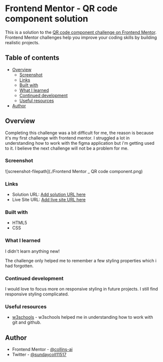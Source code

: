 # Frontend Mentor - QR code component solution

This is a solution to the [QR code component challenge on Frontend Mentor](https://www.frontendmentor.io/challenges/qr-code-component-iux_sIO_H). Frontend Mentor challenges help you improve your coding skills by building realistic projects. 

## Table of contents

- [Overview](#overview)
  - [Screenshot](#screenshot)
  - [Links](#links)
  - [Built with](#built-with)
  - [What I learned](#what-i-learned)
  - [Continued development](#continued-development)
  - [Useful resources](#useful-resources)
- [Author](#author)

## Overview

Completing this challenge was a bit difficult for me, the reason is because it's my first challenge with frontend mentor. I struggled a lot in understanding how to work with the figma application but i'm getting used to it. I believe the next challenge will not be a problem for me.

### Screenshot

![screenshot-filepath](./Frontend Mentor _ QR code component.png)

### Links

- Solution URL: [Add solution URL here](https://github.com/collins-ai/qr-code.git)
- Live Site URL: [Add live site URL here](https://collins-ai.github.io/qr-code/)

### Built with

- HTML5
- CSS

### What I learned

I didn't learn anything new!

The challenge only helped me to remember a few styling properties which i had forgotten.

### Continued development

I would love to focus more on responsive styling in future projects. I still find responsive styling complicated.

### Useful resources

- [w3schools](https://www.w3schools.com/) - w3schools helped me in understanding how to work with git and github.

## Author

- Frontend Mentor - [@collins-ai](https://www.frontendmentor.io/profile/collins-ai)
- Twitter - [@sundaycoll11517](https://www.twitter.com/sundaycoll11517)

